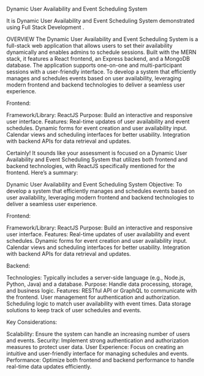 Dynamic User Availability and Event Scheduling System

It is Dynamic User Availability and Event Scheduling System demonstrated using Full Stack Development .

OVERVIEW
The Dynamic User Availability and Event Scheduling System is a full-stack web application that allows users to set their availability dynamically and enables admins to schedule sessions. Built with the MERN stack, it features a React frontend, an Express backend, and a MongoDB database. The application supports one-on-one and multi-participant sessions with a user-friendly interface.
To develop a system that efficiently manages and schedules events based on user availability, leveraging modern frontend and backend technologies to deliver a seamless user experience.

Frontend:

Framework/Library: ReactJS
Purpose: Build an interactive and responsive user interface.
Features:
Real-time updates of user availability and event schedules.
Dynamic forms for event creation and user availability input.
Calendar views and scheduling interfaces for better usability.
Integration with backend APIs for data retrieval and updates.



Certainly! It sounds like your assessment is focused on a Dynamic User Availability and Event Scheduling System that utilizes both frontend and backend technologies, with ReactJS specifically mentioned for the frontend. Here’s a summary:

Dynamic User Availability and Event Scheduling System
Objective:
To develop a system that efficiently manages and schedules events based on user availability, leveraging modern frontend and backend technologies to deliver a seamless user experience.

Frontend:

Framework/Library: ReactJS
Purpose: Build an interactive and responsive user interface.
Features:
Real-time updates of user availability and event schedules.
Dynamic forms for event creation and user availability input.
Calendar views and scheduling interfaces for better usability.
Integration with backend APIs for data retrieval and updates.


Backend:

Technologies: Typically includes a server-side language (e.g., Node.js, Python, Java) and a database.
Purpose: Handle data processing, storage, and business logic.
Features:
RESTful API or GraphQL to communicate with the frontend.
User management for authentication and authorization.
Scheduling logic to match user availability with event times.
Data storage solutions to keep track of user schedules and events.


Key Considerations:

Scalability: Ensure the system can handle an increasing number of users and events.
Security: Implement strong authentication and authorization measures to protect user data.
User Experience: Focus on creating an intuitive and user-friendly interface for managing schedules and events.
Performance: Optimize both frontend and backend performance to handle real-time data updates efficiently.


